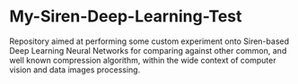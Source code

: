 # My-Siren-Deep-Learning-Test
Repository aimed at performing some custom experiment onto Siren-based Deep Learning Neural Networks for comparing against other common, and well known compression algorithm, within the wide context of computer vision and data images processing.
